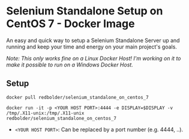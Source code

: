 # Selenium Standalone Setup on CentOS 7 - Docker Image
An easy and quick way to setup a Selenium Standalone Server up and running and keep your time and energy on your main project's goals.

*Note: This only works fine on a Linux Docker Host! I'm working on it to make it possible to run on a Windows Docker Host.*

## Setup
 ```
docker pull redbolder/selenium_standalone_on_centos_7
 
docker run -it -p <YOUR HOST PORT>:4444 -e DISPLAY=$DISPLAY -v /tmp/.X11-unix:/tmp/.X11-unix redbolder/selenium_standalone_on_centos_7
 ```
   - `<YOUR HOST PORT>`: Can be replaced by a port number (e.g. 4444, ..).
